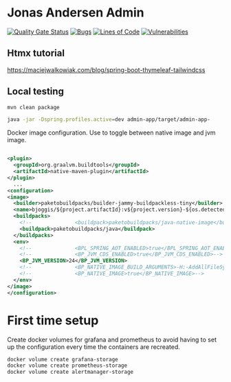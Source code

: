 # Jonas Andersen Admin

[![Quality Gate Status](https://sonarcloud.io/api/project_badges/measure?project=jonasandersen-no_jonasandersen-admin&metric=alert_status)](https://sonarcloud.io/summary/new_code?id=jonasandersen-no_jonasandersen-admin) [![Bugs](https://sonarcloud.io/api/project_badges/measure?project=jonasandersen-no_jonasandersen-admin&metric=bugs)](https://sonarcloud.io/summary/new_code?id=jonasandersen-no_jonasandersen-admin) [![Lines of Code](https://sonarcloud.io/api/project_badges/measure?project=jonasandersen-no_jonasandersen-admin&metric=ncloc)](https://sonarcloud.io/summary/new_code?id=jonasandersen-no_jonasandersen-admin) [![Vulnerabilities](https://sonarcloud.io/api/project_badges/measure?project=jonasandersen-no_jonasandersen-admin&metric=vulnerabilities)](https://sonarcloud.io/summary/new_code?id=jonasandersen-no_jonasandersen-admin)

## Htmx tutorial

https://maciejwalkowiak.com/blog/spring-boot-thymeleaf-tailwindcss

## Local testing

```bash
mvn clean package

java -jar -Dspring.profiles.active=dev admin-app/target/admin-app-
```

Docker image configuration. Use to toggle between native image and jvm image.

```xml

<plugin>
  <groupId>org.graalvm.buildtools</groupId>
  <artifactId>native-maven-plugin</artifactId>
</plugin>
  ...
<configuration>
<image>
  <builder>paketobuildpacks/builder-jammy-buildpackless-tiny</builder>
  <name>bjoggis/${project.artifactId}:v${project.version}-${os.detected.arch}</name>
  <buildpacks>
    <!--              <buildpack>paketobuildpacks/java-native-image</buildpack>-->
    <buildpack>paketobuildpacks/java</buildpack>
  </buildpacks>
  <env>
    <!--              <BPL_SPRING_AOT_ENABLED>true</BPL_SPRING_AOT_ENABLED>-->
    <!--              <BP_JVM_CDS_ENABLED>true</BP_JVM_CDS_ENABLED>-->
    <BP_JVM_VERSION>24</BP_JVM_VERSION>
    <!--              <BP_NATIVE_IMAGE_BUILD_ARGUMENTS>-H:-AddAllFileSystemProviders</BP_NATIVE_IMAGE_BUILD_ARGUMENTS>-->
    <!--              <BP_NATIVE_IMAGE>true</BP_NATIVE_IMAGE>-->
  </env>
</image>
</configuration>
```

# First time setup

Create docker volumes for grafana and prometheus to avoid having to set up the configuration every time the containers
are recreated.

```bash
docker volume create grafana-storage
docker volume create prometheus-storage
docker volume create alertmanager-storage
```